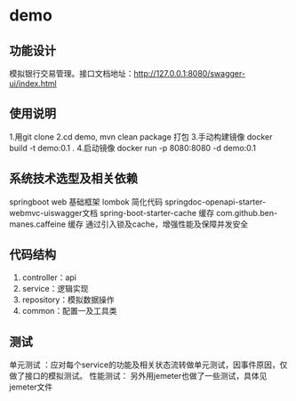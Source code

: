 # demo 

## 功能设计

模拟银行交易管理。接口文档地址：http://127.0.0.1:8080/swagger-ui/index.html

## 使用说明
1.用git clone 
2.cd demo, mvn clean  package 打包
3.手动构建镜像   docker build -t demo:0.1 .
4.启动镜像  docker run -p 8080:8080 -d demo:0.1

## 系统技术选型及相关依赖
springboot web 基础框架
lombok 简化代码
springdoc-openapi-starter-webmvc-uiswagger文档
spring-boot-starter-cache  缓存
com.github.ben-manes.caffeine 缓存
通过引入锁及cache，增强性能及保障并发安全

## 代码结构
1. controller：api
2. service：逻辑实现
3. repository：模拟数据操作
4. common：配置一及工具类

## 测试
单元测试 ：应对每个service的功能及相关状态流转做单元测试，因事件原因，仅做了接口的模拟测试。
性能测试： 另外用jemeter也做了一些测试，具体见jemeter文件